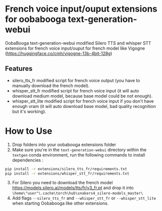 # French voice input/ouput extensions for oobabooga text-generation-webui 
OobaBooga text-generation-webui modified Silero TTS and whisper STT extensions for french voice input/ouput for french model like Vigogne (https://huggingface.co/cmh/vigogne-13b-4bit-128g)

## Features
- silero_tts_fr modified script for french voice output (you have to manually download the french model).
- whisper_stt_fr modified script for french voice input (it will auto download medium model, because base model could be not enough).
- whisper_stt_lite modified script for french voice input if you don't have enough vram (it will auto download base model,  bad quality recognition but it's working).

# How to Use
1. Drop folders into your oobabooga extensions folder
2. Make sure you're in the `text-generation-webui` directory within the `textgen` conda environment, run the following commands to install dependencies :
```bash
pip install -r extensions/silero_tts_fr/requirements.txt
pip install -r extensions/whisper_stt_fr/requirements.txt
```
3. For Silero you need to download the french model 
https://models.silero.ai/models/tts/fr/v3_fr.pt
and drop it into `\home\"user"\.cache\torch\hub\snakers4_silero-models_master\`
4. Add flags `--silero_tts_fr` and `--whisper_stt_fr` or `--whisper_stt_lite` when starting Oobabooga like other extensions.

